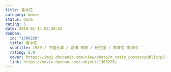 ```yaml
---
title: 鲁冰花
category: movie
status: done
rating: 5
date: 2019-01-14 07:58:52
douban:
  id: "1308228"
  title: 鲁冰花
  subtitle: 1989 / 中国台湾 / 剧情 家庭 / 杨立国 / 黄坤玄 李淑桢
  rating: 8.8
  cover: https://img2.doubanio.com/view/photo/m_ratio_poster/public/p2233267812.jpg
  link: https://movie.douban.com/subject/1308228/
---
```


